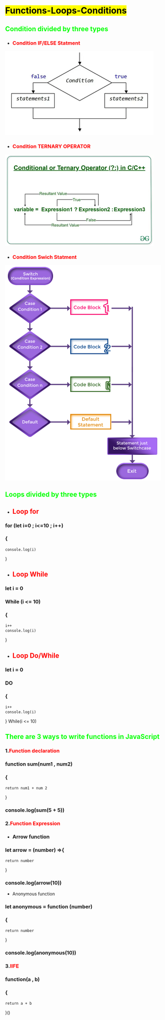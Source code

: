 # <span style="background-color: Yellow; color:black;">Functions-Loops-Conditions
## <span style="color:rgb(0,255,0);">Condition divided by three types </span>
* ### <span style="color:red;">Condition IF/ELSE Statment </span>
![ALT-picture](./image/conditionif.webp)
* ### <span style="color:red;">Condition TERNARY OPERATOR</span>
![ALT-picture](./image/ternari%20operator.webp)
* ### <span style="color:red;">Condition Swich Statment </spans>
![ALT-picture](./image/Skilpundit-tutorial-javascript-switch.png)

## <span style="color: rgb(0,255,0);">Loops divided by three types</span>
* ## <span style="color: rgb(255,0,0);">Loop for</span>
### for (let i=0 ; i<=10 ; i++)
### {
    console.log(i)
}

* ## <span style="color: rgb(255,0,0);">Loop While</span>
### let i = 0
### While (i <= 10)
### {
    i++
    console.log(i)
}

* ## <span style="color: rgb(255,0,0);">Loop Do/While</spanssssss>
### let i = 0
### DO
### {
    i++
    console.log(i)
} While(i <= 10)

## <span style="color: rgb(0,255,0)"> There are 3 ways to write functions in JavaScript</span>
### 1.<span style="color : red;">Function declaration </span>

### function sum(num1 , num2)
### {
    return num1 + num 2
}
### console.log(sum(5 + 5))

### 2.<span style="color: red;">Function Expression

* ### Arrow function
### let arrow = (number) =>{
    return number
}
### console.log(arrow(10))

* Anonymous function
### let anonymous = function (number)
### {
    return number
}
### console.log(anonymous(10))

### 3.<span style="color: red;">IIFE
### function(a , b)
### {
    return a + b
}()